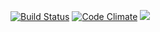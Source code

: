 [![Build Status](https://travis-ci.org/viniciusoyama/project-planning-api.svg?branch=master)](https://travis-ci.org/viniciusoyama/project-planning-api)
[![Code Climate](https://codeclimate.com/github/viniciusoyama/project-planning-api/badges/gpa.svg)](https://codeclimate.com/github/viniciusoyama/project-planning-api)
<a href="https://codeclimate.com/github/viniciusoyama/project-planning-api/coverage"><img src="https://codeclimate.com/github/viniciusoyama/project-planning-api/badges/coverage.svg" /></a>